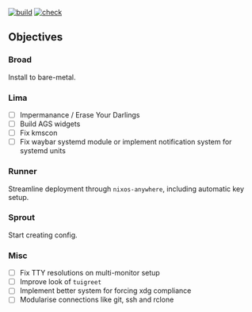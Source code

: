 [![build](https://img.shields.io/endpoint.svg?url=https%3A%2F%2Fgarnix.io%2Fapi%2Fbadges%2FElliottSullingeFarrall%2Fdotfiles%3Fbranch%3Dmain)](https://garnix.io/repo/ElliottSullingeFarrall/dotfiles) [![check](https://github.com/ElliottSullingeFarrall/dotfiles/actions/workflows/check.yaml/badge.svg)](https://github.com/ElliottSullingeFarrall/dotfiles)

## Objectives

### Broad

Install to bare-metal.

### Lima

- [ ] Impermanance / Erase Your Darlings
- [ ] Build AGS widgets
- [ ] Fix kmscon
- [ ] Fix waybar systemd module or implement notification system for systemd units

### Runner

Streamline deployment through `nixos-anywhere`, including automatic key setup.

### Sprout

Start creating config.

### Misc

- [ ] Fix TTY resolutions on multi-monitor setup
- [ ] Improve look of `tuigreet`
- [ ] Implement better system for forcing xdg compliance
- [ ] Modularise connections like git, ssh and rclone
